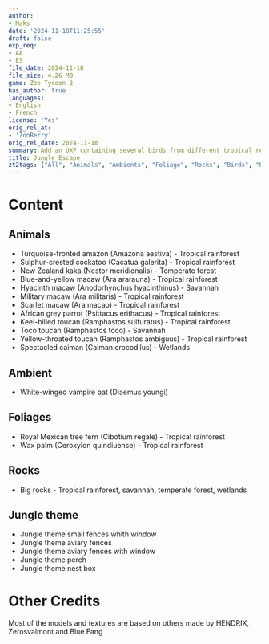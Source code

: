 ```yaml
---
author:
- Maks
date: '2024-11-18T11:25:55'
draft: false
exp_req:
- AA
- ES
file_date: 2024-11-18
file_size: 4.26 MB
game: Zoo Tycoon 2
has_author: true
languages:
- English
- French
license: 'Yes'
orig_rel_at: 
- 'ZooBerry'
orig_rel_date: 2024-11-18
summary: Add an UXP containing several birds from different tropical regions. Objects fit perfectly with the default jungle theme.
title: Jungle Escape
zt2tags: ["All", "Animals", "Ambients", "Foliage", "Rocks", "Birds", "Reptiles", "Expansive Packs", "Packs", "ZT2", "Fences"]
---
```

# Content

## Animals
- Turquoise-fronted amazon (Amazona aestiva) - Tropical rainforest
- Sulphur-crested cockatoo (Cacatua galerita) - Tropical rainforest
- New Zealand kaka (Nestor meridionalis) - Temperate forest
- Blue-and-yellow macaw (Ara ararauna) - Tropical rainforest
- Hyacinth macaw (Anodorhynchus hyacinthinus) - Savannah
- Military macaw (Ara militaris) - Tropical rainforest
- Scarlet macaw (Ara macao) - Tropical rainforest
- African grey parrot (Psittacus erithacus) - Tropical rainforest
- Keel-billed toucan (Ramphastos sulfuratus) - Tropical rainforest
- Toco toucan (Ramphastos toco) - Savannah
- Yellow-throated toucan (Ramphastos ambiguus) - Tropical rainforest
- Spectacled caiman (Caiman crocodilus) - Wetlands

## Ambient

- White-winged vampire bat (Diaemus youngi)

## Foliages

- Royal Mexican tree fern (Cibotium regale) - Tropical rainforest
- Wax palm (Ceroxylon quindiuense) - Tropical rainforest

## Rocks

- Big rocks - Tropical rainforest, savannah, temperate forest, wetlands

## Jungle theme

- Jungle theme small fences whith window
- Jungle theme aviary fences
- Jungle theme aviary fences with window
- Jungle theme perch
- Jungle theme nest box

# Other Credits

Most of the models and textures are based on others made by HENDRIX, Zerosvalmont and Blue Fang 